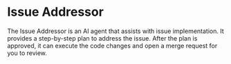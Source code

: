 # Issue Addressor

The Issue Addressor is an AI agent that assists with issue implementation. It provides a step-by-step plan to address the issue. After the plan is approved, it can execute the code changes and open a merge request for you to review.


